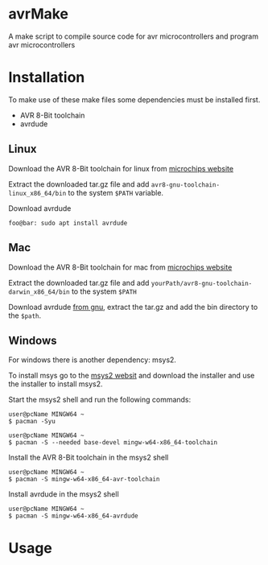 # avrMake
A make script to compile source code for avr microcontrollers and program avr microcontrollers


# Installation
To make use of these make files some dependencies must be installed first.

* AVR 8-Bit toolchain
* avrdude

## Linux
Download the AVR 8-Bit toolchain for linux from [microchips website](https://www.microchip.com/en-us/tools-resources/develop/microchip-studio/gcc-compilers)

Extract the downloaded tar.gz file and add `avr8-gnu-toolchain-linux_x86_64/bin` to the system `$PATH` variable.

Download avrdude
```console
foo@bar: sudo apt install avrdude
```


## Mac
Download the AVR 8-Bit toolchain for mac from [microchips website](https://www.microchip.com/en-us/tools-resources/develop/microchip-studio/gcc-compilers)

Extract the downloaded tar.gz file and add `yourPath/avr8-gnu-toolchain-darwin_x86_64/bin` to the system `$PATH`

Download avrdude [from gnu](http://download.savannah.gnu.org/releases/avrdude/), extract the tar.gz and add the bin directory to the `$path`.



## Windows
For windows there is another dependency: msys2.

To install msys go to the [msys2 websit](https://www.msys2.org/) and download the installer and use the installer to install msys2.

Start the msys2 shell and run the following commands:
```console
user@pcName MINGW64 ~
$ pacman -Syu

user@pcName MINGW64 ~
$ pacman -S --needed base-devel mingw-w64-x86_64-toolchain
```

Install the AVR 8-Bit toolchain in the msys2 shell
```console
user@pcName MINGW64 ~
$ pacman -S mingw-w64-x86_64-avr-toolchain
```

Install avrdude in the msys2 shell
```console
user@pcName MINGW64 ~
$ pacman -S mingw-w64-x86_64-avrdude
```


# Usage
